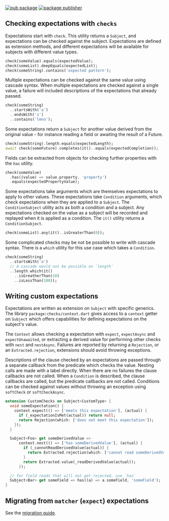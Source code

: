 [![pub package](https://img.shields.io/pub/v/checks.svg)](https://pub.dev/packages/checks)
[![package publisher](https://img.shields.io/pub/publisher/checks.svg)](https://pub.dev/packages/checks/publisher)

## Checking expectations with `checks`

Expectations start with `check`. This utility returns a `Subject`, and
expectations can be checked against the subject. Expectations are defined as
extension methods, and different expectations will be available for subjects
with different value types.

```dart
check(someValue).equals(expectedValue);
check(someList).deepEquals(expectedList);
check(someString).contains('expected pattern');
```

Multiple expectations can be checked against the same value using cascade
syntax. When multiple expectations are checked against a single value, a failure
will included descriptions of the expectations that already passed.

```dart
check(someString)
  ..startsWith('a')
  ..endsWith('z')
  ..contains('lmno');
```

Some expectations return a `Subject` for another value derived from the original
value - for instance reading a field or awaiting the result of a Future.

```dart
check(someString).length.equals(expectedLength);
await check(someFuture).completes(it()..equals(expectedCompletion));
```

Fields can be extracted from objects for checking further properties with the
`has` utility.

```dart
check(someValue)
  .has((value) => value.property, 'property')
  .equals(expectedPropertyValue);
```

Some expectations take arguments which are themselves expectations to apply to
other values. These expectations take `Condition` arguments, which check
expectations when they are applied to a `Subject`. The `ConditionSubject`
utility acts as both a condition and a subject. Any expectations checked on the
value as a subject will be recorded and replayed when it is applied as a
condition. The `it()` utility returns a `ConditionSubject`.

```dart
check(someList).any(it()..isGreaterThan(0));
```

Some complicated checks may be not be possible to write with cascade syntax.
There is a `which` utility for this use case which takes a `Condition`.

```dart
check(someString)
  ..startsWith('a')
  // A cascade would not be possible on `length`
  ..length.which(it()
    ..isGreatherThan(10)
    ..isLessThan(100));
```

## Writing custom expectations

Expectations are written as extension on `Subject` with specific generics. The
library `package:checks/context.dart` gives access to a `context` getter on
`Subject` which offers capabilities for defining expectations on the subject's
value.

The `Context` allows checking a expectation with `expect`, `expectAsync` and
`expectUnawaited`, or extracting a derived value for performing other checks
with `nest` and `nestAsync`. Failures are reported by returning a `Rejection`,
or an `Extracted.rejection`, extensions should avoid throwing exceptions.

Descriptions of the clause checked by an expectations are passed through a
separate callback from the predicate which checks the value. Nesting calls are
made with a label directly. When there are no failures the clause callbacks are
not called. When a `Condition` is described, the clause callbacks are called,
but the predicate callbacks are not called. Conditions can be checked against
values without throwing an exception using `softCheck` or `softCheckAsync`.

```dart
extension CustomChecks on Subject<CustomType> {
  void someExpectation() {
    context.expect(() => ['meets this expectation'], (actual) {
      if (_expectationIsMet(actual)) return null;
      return Rejection(which: ['does not meet this expectation']);
    });
  }

  Subject<Foo> get someDerivedValue =>
      context.nest(() => ['has someDerivedValue'], (actual) {
        if (_cannotReadDerivedValue(actual)) {
          return Extracted.rejection(which: ['cannot read someDerivedValue']);
        }
        return Extracted.value(_readDerivedValue(actual));
      });

  // for field reads that will not get rejected, use `has`
  Subject<Bar> get someField => has((a) => a.someField, 'someField');
}
```

## Migrating from `matcher` (`expect`) expectations

See the [migration guide][].

[migration guide]:https://github.com/dart-lang/test/blob/master/pkgs/checks/doc/migrating_from_matcher.md
